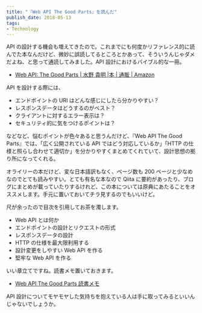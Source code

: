```yaml
---
title: "『Web API The Good Parts』を読んだ"
publish_date: 2018-05-13
tags:
- Technology
---
```


API の設計する機会も増えてきたので。これまでにも何度かリファレンス的に読んでた本なんだけど、微妙に誤読してるところとかあって、そういうんじゃダメだよね、と思って通読してみました。API 設計におけるバイブル的な一冊。

- [Web API: The Good Parts | 水野 貴明 |本 | 通販 | Amazon](https://www.amazon.co.jp/dp/4873116864)

API を設計する際には、

- エンドポイントの URI はどんな感じにしたら分かりやすい？
- レスポンスデータはどうするのがベスト？
- クライアントに対するエラー表示は？
- セキュリティ的に気をつけるポイントは？

などなど、悩むポイントが色々あると思うんだけど、『Web API The Good Parts』では、「広く公開されている API ではどう対応しているか」「HTTP の仕様と照らし合わせて適切か」を分かりやすくまとめてくれていて、設計思想の拠り所になってくれる。

オライリーの本だけど、変な日本語訳もなく、ページ数も 200 ページと少なめなのでとても読みやすい。とても有名な本なので Qiita に要約があったり、ブログにまとめが載っていたりするけれど、この本については原典にあたることをオススメします。手元に置いておいてチラ見するのでもいいけど。

尺が余ったので目次を引用してお茶を濁します。

- Web API とは何か
- エンドポイントの設計とリクエストの形式
- レスポンスデータの設計
- HTTP の仕様を最大限利用する
- 設計変更をしやすい Web API を作る
- 堅牢な Web API を作る

いい章立てですね。読書メモ置いておきます。

- [Web API The Good Parts 読書メモ](https://gist.github.com/gushernobindsme/45f848f3dba1b29a91c226b6298bcd1f)

API 設計についてモヤモヤした気持ちを抱えている人は手に取ってみるといいんじゃないでしょうか。  